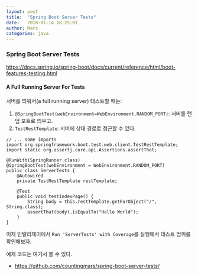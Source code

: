 ```yaml
---
layout: post
title:  "Spring Boot Server Tests"
date:   2018-01-14 18:25:01
author: Mars
categories: java
---
```



### Spring Boot Server Tests
https://docs.spring.io/spring-boot/docs/current/reference/html/boot-features-testing.html

#### A Full Running Server For Tests
서버를 띄워서(a full running server) 테스트할 때는:
1. `@SpringBootTest(webEnvironment=WebEnvironment.RANDOM_PORT)`: 서버를 랜덤 포트로 띄우고.
2. `TestRestTemplate`: 서버에 상대 경로로 접근할 수 있다.


```
// ... some imports
import org.springframework.boot.test.web.client.TestRestTemplate;
import static org.assertj.core.api.Assertions.assertThat;

@RunWith(SpringRunner.class)
@SpringBootTest(webEnvironment = WebEnvironment.RANDOM_PORT)
public class ServerTests {
	@Autowired
	private TestRestTemplate restTemplate;

	@Test
	public void testIndexPage() {
		String body = this.restTemplate.getForObject("/", String.class);
		assertThat(body).isEqualTo("Hello World");
	}
}
```
이제 인텔리제이에서 `Run 'ServerTests' with Coverage`를 실행해서 테스트 범위를 확인해보자.

예제 코드는 여기서 볼 수 있다.
- https://github.com/countingmars/spring-boot-server-tests/

